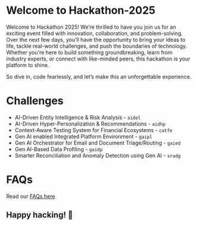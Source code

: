 # Welcome to Hackathon-2025

Welcome to Hackathon 2025! We’re thrilled to have you join us for an exciting event filled with innovation, collaboration, and problem-solving. Over the next few days, you’ll have the opportunity to bring your ideas to life, tackle real-world challenges, and push the boundaries of technology. Whether you're here to build something groundbreaking, learn from industry experts, or connect with like-minded peers, this hackathon is your platform to shine. 

So dive in, code fearlessly, and let’s make this an unforgettable experience. 

# Challenges

- AI-Driven Entity Intelligence & Risk Analysis - `aidel`
- AI-Driven Hyper-Personalization & Recommendations - `aidhp`
- Context-Aware Testing System for Financial Ecosystems - `catfe`
- Gen AI enabled Integrated Platform Environment - `gaipl`
- Gen AI Orchestrator for Email and Document Triage/Routing - `gaied`
- Gen AI-Based Data Profiling - `gaidp`
- Smarter Reconciliation and Anomaly Detection using Gen AI - `sradg`

# FAQs
Read our [FAQs here](https://github.com/ewfx/help/blob/main/README.md)

## Happy hacking! 🚀
